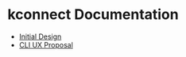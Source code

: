 # kconnect Documentation

- [Initial Design](proposals/20200607-initial-design.md)
- [CLI UX Proposal](proposals/20200630-cli-ux.md)
